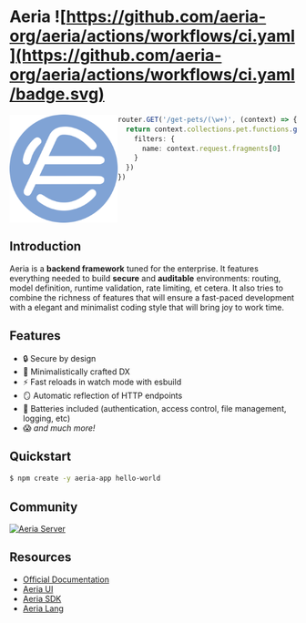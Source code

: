 # Aeria ![https://github.com/aeria-org/aeria/actions/workflows/ci.yaml](https://github.com/aeria-org/aeria/actions/workflows/ci.yaml/badge.svg)

<img
  align="left"
  src="/assets/aeria-logo.png"
  alt="Aeria Logo" 
  width="190px"
  height="190px"
/>


```typescript
router.GET('/get-pets/(\w+)', (context) => {
  return context.collections.pet.functions.getAll({
    filters: {
      name: context.request.fragments[0]
    }
  })
})
```

<br clear="left" />

## Introduction

Aeria is a **backend framework** tuned for the enterprise. It features everything needed to build **secure** and **auditable** environments: routing, model definition, runtime validation, rate limiting, et cetera. It also tries to combine the richness of features that will ensure a fast-paced development with a elegant and minimalist coding style that will bring joy to work time.

## Features

- 🔒 Secure by design
- 🤌 Minimalistically crafted DX
- ⚡ Fast reloads in watch mode with esbuild
- 🪞 Automatic reflection of HTTP endpoints
- 🔋 Batteries included (authentication, access control, file management, logging, etc)
- 😱 _and much more!_

## Quickstart

```sh
$ npm create -y aeria-app hello-world
```

## Community

[![Aeria Server](https://img.shields.io/discord/1218448912185163816.svg?label=Discord&logo=Discord&colorB=7289da&style=for-the-badge)](https://discord.aeria.land/)


## Resources

- [Official Documentation](https://aeria.land/aeria/)
- [Aeria UI](https://aeria.land/aeria-ui/)
- [Aeria SDK](https://aeria.land/aeria-sdk/)
- [Aeria Lang](https://aeria.land/aeria-lang/)

